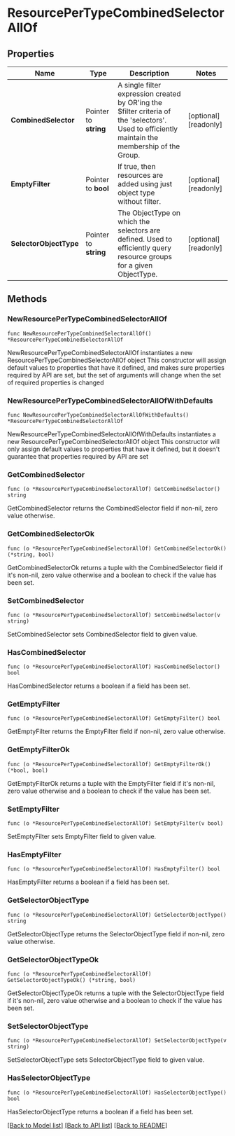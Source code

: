 # ResourcePerTypeCombinedSelectorAllOf

## Properties

Name | Type | Description | Notes
------------ | ------------- | ------------- | -------------
**CombinedSelector** | Pointer to **string** | A single filter expression created by OR&#39;ing the $filter criteria of the &#39;selectors&#39;. Used to efficiently maintain the membership of the Group. | [optional] [readonly] 
**EmptyFilter** | Pointer to **bool** | If true, then resources are added using just object type without filter. | [optional] [readonly] 
**SelectorObjectType** | Pointer to **string** | The ObjectType on which the selectors are defined. Used to efficiently query resource groups for a given ObjectType. | [optional] [readonly] 

## Methods

### NewResourcePerTypeCombinedSelectorAllOf

`func NewResourcePerTypeCombinedSelectorAllOf() *ResourcePerTypeCombinedSelectorAllOf`

NewResourcePerTypeCombinedSelectorAllOf instantiates a new ResourcePerTypeCombinedSelectorAllOf object
This constructor will assign default values to properties that have it defined,
and makes sure properties required by API are set, but the set of arguments
will change when the set of required properties is changed

### NewResourcePerTypeCombinedSelectorAllOfWithDefaults

`func NewResourcePerTypeCombinedSelectorAllOfWithDefaults() *ResourcePerTypeCombinedSelectorAllOf`

NewResourcePerTypeCombinedSelectorAllOfWithDefaults instantiates a new ResourcePerTypeCombinedSelectorAllOf object
This constructor will only assign default values to properties that have it defined,
but it doesn't guarantee that properties required by API are set

### GetCombinedSelector

`func (o *ResourcePerTypeCombinedSelectorAllOf) GetCombinedSelector() string`

GetCombinedSelector returns the CombinedSelector field if non-nil, zero value otherwise.

### GetCombinedSelectorOk

`func (o *ResourcePerTypeCombinedSelectorAllOf) GetCombinedSelectorOk() (*string, bool)`

GetCombinedSelectorOk returns a tuple with the CombinedSelector field if it's non-nil, zero value otherwise
and a boolean to check if the value has been set.

### SetCombinedSelector

`func (o *ResourcePerTypeCombinedSelectorAllOf) SetCombinedSelector(v string)`

SetCombinedSelector sets CombinedSelector field to given value.

### HasCombinedSelector

`func (o *ResourcePerTypeCombinedSelectorAllOf) HasCombinedSelector() bool`

HasCombinedSelector returns a boolean if a field has been set.

### GetEmptyFilter

`func (o *ResourcePerTypeCombinedSelectorAllOf) GetEmptyFilter() bool`

GetEmptyFilter returns the EmptyFilter field if non-nil, zero value otherwise.

### GetEmptyFilterOk

`func (o *ResourcePerTypeCombinedSelectorAllOf) GetEmptyFilterOk() (*bool, bool)`

GetEmptyFilterOk returns a tuple with the EmptyFilter field if it's non-nil, zero value otherwise
and a boolean to check if the value has been set.

### SetEmptyFilter

`func (o *ResourcePerTypeCombinedSelectorAllOf) SetEmptyFilter(v bool)`

SetEmptyFilter sets EmptyFilter field to given value.

### HasEmptyFilter

`func (o *ResourcePerTypeCombinedSelectorAllOf) HasEmptyFilter() bool`

HasEmptyFilter returns a boolean if a field has been set.

### GetSelectorObjectType

`func (o *ResourcePerTypeCombinedSelectorAllOf) GetSelectorObjectType() string`

GetSelectorObjectType returns the SelectorObjectType field if non-nil, zero value otherwise.

### GetSelectorObjectTypeOk

`func (o *ResourcePerTypeCombinedSelectorAllOf) GetSelectorObjectTypeOk() (*string, bool)`

GetSelectorObjectTypeOk returns a tuple with the SelectorObjectType field if it's non-nil, zero value otherwise
and a boolean to check if the value has been set.

### SetSelectorObjectType

`func (o *ResourcePerTypeCombinedSelectorAllOf) SetSelectorObjectType(v string)`

SetSelectorObjectType sets SelectorObjectType field to given value.

### HasSelectorObjectType

`func (o *ResourcePerTypeCombinedSelectorAllOf) HasSelectorObjectType() bool`

HasSelectorObjectType returns a boolean if a field has been set.


[[Back to Model list]](../README.md#documentation-for-models) [[Back to API list]](../README.md#documentation-for-api-endpoints) [[Back to README]](../README.md)


